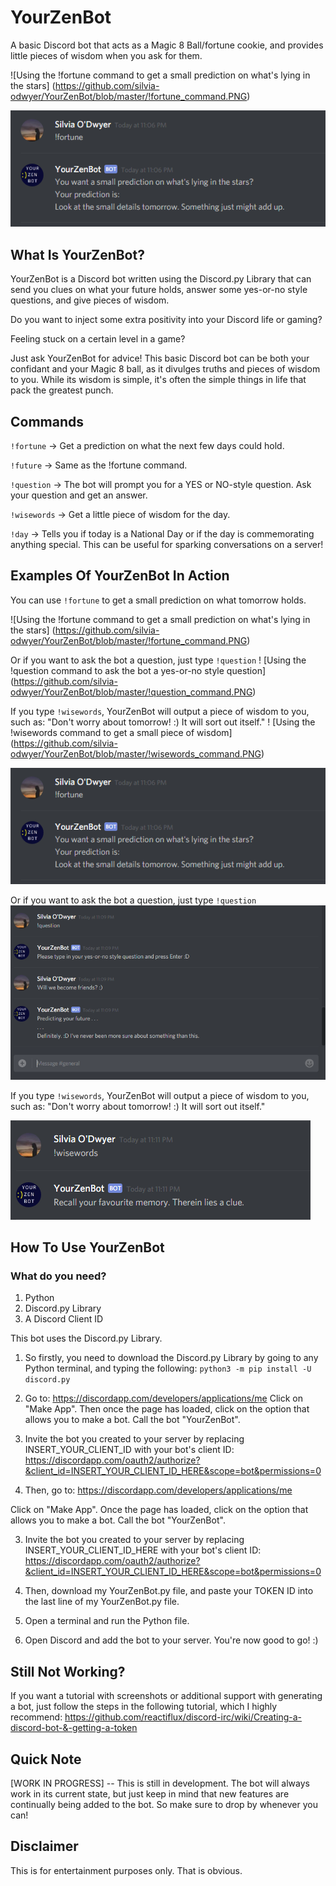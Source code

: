 # YourZenBot
A basic Discord bot that acts as a Magic 8 Ball/fortune cookie, and provides little pieces of wisdom when you ask for them.

![Using the !fortune command to get a small prediction on what's lying in the stars] (https://github.com/silvia-odwyer/YourZenBot/blob/master/!fortune_command.PNG)

![Using the !fortune command to get a small prediction on what's lying in the stars](https://github.com/silvia-odwyer/YourZenBot/blob/master/!fortune_command.PNG)

## What Is YourZenBot?
YourZenBot is a Discord bot written using the Discord.py Library that can send you clues on what your future holds, answer some yes-or-no style questions, and give pieces of wisdom. 

Do you want to inject some extra positivity into your Discord life or gaming?

Feeling stuck on a certain level in a game?

Just ask YourZenBot for advice! This basic Discord bot can be both your confidant and your Magic 8 ball, as it divulges truths and pieces of wisdom to you. While its wisdom is simple, it's often the simple things in life that pack the greatest punch.

## Commands 
`!fortune`	-> Get a prediction on what the next few days could hold.

`!future`		-> Same as the !fortune command.

`!question`	-> The bot will prompt you for a YES or NO-style question. Ask your question and get an answer.

`!wisewords`	-> Get a little piece of wisdom for the day.

`!day`		-> Tells you if today is a National Day or if the day is commemorating anything special. This can be useful for sparking conversations on a server!

## Examples Of YourZenBot In Action
You can use `!fortune` to get a small prediction on what tomorrow holds. 

![Using the !fortune command to get a small prediction on what's lying in the stars] (https://github.com/silvia-odwyer/YourZenBot/blob/master/!fortune_command.PNG)

Or if you want to ask the bot a question, just type `!question`
! [Using the !question command to ask the bot a yes-or-no style question] (https://github.com/silvia-odwyer/YourZenBot/blob/master/!question_command.PNG)

If you type `!wisewords`, YourZenBot will output a piece of wisdom to you, such as: "Don't worry about tomorrow! :) It will sort out itself."
! [Using the !wisewords command to get a small piece of wisdom] (https://github.com/silvia-odwyer/YourZenBot/blob/master/!wisewords_command.PNG)

![Using the !fortune command to get a small prediction on what's lying in the stars](https://github.com/silvia-odwyer/YourZenBot/blob/master/!fortune_command.PNG)

Or if you want to ask the bot a question, just type `!question`
![Using the !question command to ask the bot a yes-or-no style question](https://github.com/silvia-odwyer/YourZenBot/blob/master/!question_command.PNG)

If you type `!wisewords`, YourZenBot will output a piece of wisdom to you, such as: "Don't worry about tomorrow! :) It will sort out itself."

![Using the !wisewords command to get a small piece of wisdom](https://github.com/silvia-odwyer/YourZenBot/blob/master/!wisewords_command.PNG)

## How To Use YourZenBot
### What do you need?
1. Python 
2. Discord.py Library
3. A Discord Client ID

This bot uses the Discord.py Library. 

1. So firstly, you need to download the Discord.py Library by going to any Python terminal, 
and typing the following:
`python3 -m pip install -U discord.py `

2. Go to: 
https://discordapp.com/developers/applications/me
Click on "Make App". Then once the page has loaded, click on the option that allows you to make a bot. Call the bot "YourZenBot". 

3. Invite the bot you created to your server by replacing INSERT_YOUR_CLIENT_ID with your bot's client ID: https://discordapp.com/oauth2/authorize?&client_id=INSERT_YOUR_CLIENT_ID_HERE&scope=bot&permissions=0

2. Then, go to: 
https://discordapp.com/developers/applications/me

Click on "Make App". Once the page has loaded, click on the option that allows you to make a bot. Call the bot "YourZenBot". 

3. Invite the bot you created to your server by replacing INSERT_YOUR_CLIENT_ID_HERE with your bot's client ID: https://discordapp.com/oauth2/authorize?&client_id=INSERT_YOUR_CLIENT_ID_HERE&scope=bot&permissions=0

4. Then, download my YourZenBot.py file, and paste your TOKEN ID into the last line of my YourZenBot.py file. 

5. Open a terminal and run the Python file. 

6. Open Discord and add the bot to your server. You're now good to go! :)

## Still Not Working?
If you want a tutorial with screenshots or additional support with generating a bot, just follow the steps in the following tutorial, which I highly recommend:
https://github.com/reactiflux/discord-irc/wiki/Creating-a-discord-bot-&-getting-a-token

## Quick Note
[WORK IN PROGRESS] -- This is still in development. The bot will always work in its current state, 
but just keep in mind that new features are continually being added to the bot. So make sure to drop by whenever you can! 

## Disclaimer
This is for entertainment purposes only. That is obvious.
